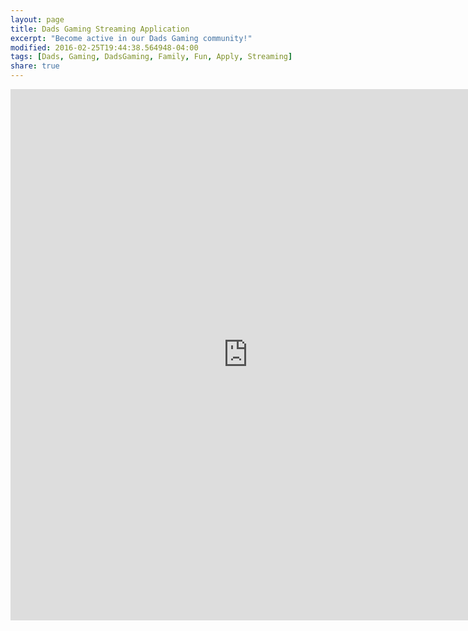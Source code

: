 ```yaml
---
layout: page
title: Dads Gaming Streaming Application
excerpt: "Become active in our Dads Gaming community!"
modified: 2016-02-25T19:44:38.564948-04:00
tags: [Dads, Gaming, DadsGaming, Family, Fun, Apply, Streaming]
share: true
---
```


<iframe src="https://docs.google.com/forms/d/1sAgwlJw_ZEQ5UPdocRFAu9kz6nNv_QhmorSKiZ6RcMc/viewform?embedded=true" width="760" height="850" frameborder="0" marginheight="0" marginwidth="0">Loading...</iframe>
